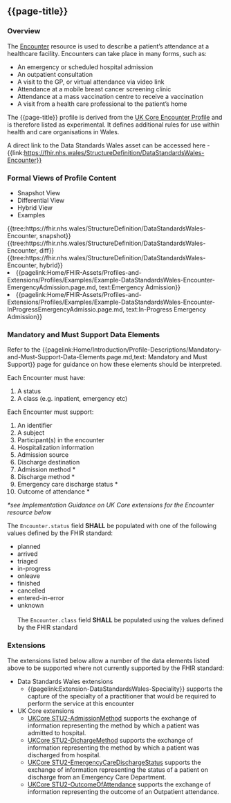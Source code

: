 <div class="warning"><span class="ExperiWarn"></span></div>

## {{page-title}}

### Overview
The [Encounter](https://www.hl7.org/fhir/r4/encounter.html) resource is used to describe a patient’s attendance at a healthcare facility. Encounters can take place in many forms, such as:
* An emergency or scheduled hospital admission
* An outpatient consultation
* A visit to the GP, or virtual attendance via video link
* Attendance at a mobile breast cancer screening clinic
* Attendance at a mass vaccination centre to receive a vaccination
* A visit from a health care professional to the patient’s home

The {{page-title}} profile is derived from the [UK Core Encounter Profile](https://simplifier.net/guide/uk-core-implementation-guide-stu2/Home/ProfilesandExtensions/Profile-UKCore-Encounter?version=2.0.1) and is therefore listed as experimental. It defines additional rules for use within health and care organisations in Wales.

A direct link to the Data Standards Wales asset can be accessed here - {{link:https://fhir.nhs.wales/StructureDefinition/DataStandardsWales-Encounter}}

### Formal Views of Profile Content
<div class="tab-wrap">
  <ul class="tab-head">
    <li class="tablink tab-active" onclick="openCity(this,'tabsnap')" data-target="tabsnap">
      Snapshot View
    </li>
    <li class="tablink" onclick="openCity(this,'tabdiff')" data-target="tabdiff">
      Differential View
    </li>
    <li class="tablink" onclick="openCity(this,'tabhybrid')" data-target="tabhybrid">
      Hybrid View
    </li>
    <li class="tablink" onclick="openCity(this,'tabeg')" data-target="tabeg">
      Examples
    </li>    
  </ul>
  <div class="tab-main">
    <div id="tabsnap" class="tabcontent active">      
      {{tree:https://fhir.nhs.wales/StructureDefinition/DataStandardsWales-Encounter, snapshot}}
    </div>
    <div id="tabdiff" class="tabcontent">
      {{tree:https://fhir.nhs.wales/StructureDefinition/DataStandardsWales-Encounter, diff}}
  </div>
    <div id="tabhybrid" class="tabcontent">
      {{tree:https://fhir.nhs.wales/StructureDefinition/DataStandardsWales-Encounter, hybrid}}
  </div>
  <div id="tabeg" class="tabcontent">
    <list>
      <li>{{pagelink:Home/FHIR-Assets/Profiles-and-Extensions/Profiles/Examples/Example-DataStandardsWales-Encounter-EmergencyAdmission.page.md, text:Emergency Admission}}</li>     
      <li>{{pagelink:Home/FHIR-Assets/Profiles-and-Extensions/Profiles/Examples/Example-DataStandardsWales-Encounter-InProgressEmergencyAdmissio.page.md, text:In-Progress Emergency Admission}}</li>               
    </list>
  </div>    
</div>

### Mandatory and Must Support Data Elements
Refer to the {{pagelink:Home/Introduction/Profile-Descriptions/Mandatory-and-Must-Support-Data-Elements.page.md,text: Mandatory and Must Support}} page for guidance on how these elements should be interpreted.
 
Each Encounter must have:
1. A status
1. A class (e.g. inpatient, emergency etc)

Each Encounter must support:
1. An identifier
1. A subject
1. Participant(s) in the encounter
1. Hospitalization information
1. Admission source
1. Discharge destination
1. Admission method *
1. Discharge method *
1. Emergency care discharge status *
1. Outcome of attendance *

_*see Implementation Guidance on UK Core extensions for the Encounter resource below_

The `Encounter.status` field **SHALL** be populated with one of the following values defined by the FHIR standard:  
  * planned 
  * arrived
  * triaged
  * in-progress
  * onleave
  * finished
  * cancelled
  * entered-in-error
  * unknown
<br><br>
The `Encounter.class` field **SHALL** be populated using the values defined by the FHIR standard

### Extensions
The extensions listed below allow a number of the data elements listed above to be supported where not currently supported by the FHIR standard: 
  * Data Standards Wales extensions
    * {{pagelink:Extension-DataStandardsWales-Speciality}} supports the capture of the specialty of a practitioner that would be required to perform the service at this encounter
  * UK Core extensions
    * [UKCore STU2-AdmissionMethod](https://simplifier.net/guide/uk-core-implementation-guide-stu2/Home/ProfilesandExtensions/ExtensionLibrary/Extension-UKCore-AdmissionMethod.page.md?version=current) supports the exchange of information representing the method by which a patient was admitted to hospital.
    * [UKCore STU2-DichargeMethod](https://simplifier.net/guide/uk-core-implementation-guide-stu2/Home/ProfilesandExtensions/ExtensionLibrary/Extension-UKCore-DischargeMethod.page.md?version=current) supports the exchange of information representing the method by which a patient was discharged from hospital.
    * [UKCore STU2-EmergencyCareDischargeStatus](https://simplifier.net/guide/uk-core-implementation-guide-stu2/Home/ProfilesandExtensions/ExtensionLibrary/Extension-UKCore-EmergencyCareDischargeStatus.page.md?version=current) supports the exchange of information representing the status of a patient on discharge from an Emergency Care Department.
    * [UKCore STU2-OutcomeOfAttendance](https://simplifier.net/guide/uk-core-implementation-guide-stu2/Home/ProfilesandExtensions/ExtensionLibrary/Extension-UKCore-OutcomeOfAttendance.page.md?version=current) supports the exchange of information representing the outcome of an Outpatient attendance.           
<br><br>
